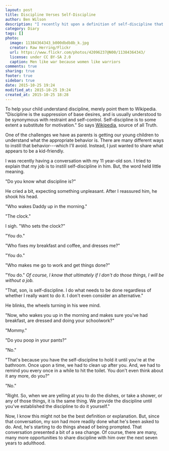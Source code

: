 ```yaml
---
layout: post
title: Discipline Verses Self-Discipline
author: Ben Wilson
description: "I recently hit upon a definition of self-discipline that struck a chord with my young children; so I thought I'd share it."
category: Diary
tags: []
photo:
  image: 11384364343_b000dbdb8b_k.jpg
  creator: Raw Herring/Flickr
  url: https://www.flickr.com/photos/42096237@N00/11384364343/
  license: under CC BY-SA 2.0
  caption: Men like war because women like warriors
comments: true
sharing: true
footer: true
sidebar: true
date: 2015-10-25 19:24
modified_at: 2015-10-25 19:24
created_at: 2015-10-25 18:28
---
```


To help your child understand discipline, merely point them to Wikipedia. "Discipline is the suppression of base desires, and is usually understood to be synonymous with restraint and self-control. Self-discipline is to some extent a substitute for motivation." So says [Wikipedia](https://en.wikipedia.org/wiki/Discipline), source of all Truth.

<!-- more -->

One of the challenges we have as parents is getting our young children to understand what the appropriate behavior is. There are many different ways to instill that behavior---which I'll avoid. Instead, I just wanted to share what appears to be a kid-friendly.

I was recently having a conversation with my 11 year-old son. I tried to explain that my job is to instill self-discipline in him. But, the word held little meaning.

"Do you know what discipline is?"

He cried a bit, expecting something unpleasant. After I reassured him, he shook his head.

"Who wakes Daddy up in the morning."

"The clock."

I sigh. "Who sets the clock?"

"You do."

"Who fixes my breakfast and coffee, and dresses me?"

"You do."

"Who makes me go to work and get things done?"

"You do." *Of course, I know that ultimately if I don't do those things, I will be without a job.*

"That, son, is self-discipline. I do what needs to be done regardless of whether I really want to do it. I don't even consider an alternative."

He blinks, the wheels turning in his wee mind.

"Now, who wakes you up in the morning and makes sure you've had breakfast, are dressed and doing your schoolwork?"

"Mommy."

"Do you poop in your pants?"

"No."

"That's because you have the self-discipline to hold it until you're at the bathroom. Once upon a time, we had to clean up after you. And, we had to remind you every once in a while to hit the toilet. You don't even think about it any more, do you?"

"No."

"Right. So, when we are yelling at you to do the dishes, or take a shower, or any of those things, it is the same thing. We provide the discipline until you've established the discipline to do it yourself."

Now, I know this might not be the best definition or explanation. But, since that conversation, my son had more readily done what he's been asked to do. And, he's starting to do things ahead of being prompted. That conversation presented a bit of a sea change. Of course, there are many, many more opportunities to share discipline with him over the next seven years to adulthood.